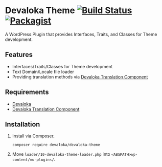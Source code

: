 # Devaloka Theme [![Build Status](https://travis-ci.org/devaloka/devaloka-theme.svg?branch=master)](https://travis-ci.org/devaloka/devaloka-theme) [![Packagist](https://img.shields.io/packagist/v/devaloka/devaloka-theme.svg)](https://packagist.org/packages/devaloka/devaloka-theme)

A WordPress Plugin that provides Interfaces, Traits, and Classes for Theme
development.

## Features

*   Interfaces/Traits/Classes for Theme development
*   Text Domain/Locale file loader
*   Providing translation methods via [Devaloka Translation Component](https://github.com/devaloka/devaloka-translation)

## Requirements

*   [Devaloka](https://github.com/devaloka/devaloka)
*   [Devaloka Translation Component](https://github.com/devaloka/devaloka-translation)

## Installation

1.  Install via Composer.

    ```sh
    composer require devaloka/devaloka-theme
    ```

2.  Move `loader/10-devaloka-theme-loader.php` into
    `<ABSPATH>wp-content/mu-plugins/`.
